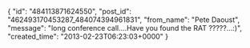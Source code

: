  {
   "id": "484113871624550",
   "post_id": "462493170453287_484074394961831",
   "from_name": "Pete Daoust",
   "message": "long conference call....Have you found the RAT ?????...:)",
   "created_time": "2013-02-23T06:23:03+0000"
 }
